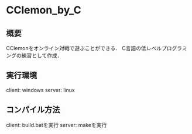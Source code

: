 # CClemon_by_C

## 概要
CClemonをオンライン対戦で遊ぶことができる．
C言語の低レベルプログラミングの練習として作成．

## 実行環境
client: windows
server: linux

## コンパイル方法
client: build.batを実行
server: makeを実行




